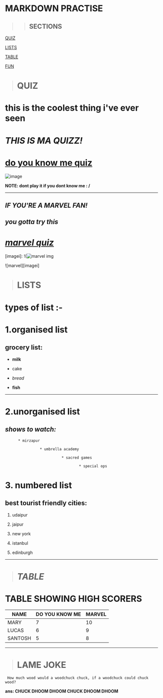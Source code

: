 # **MARKDOWN PRACTISE**

>>## SECTIONS

[QUIZ](#quiz)

[LISTS](#lists)

[TABLE](#table)

[FUN](#lame-joke)











 ># **QUIZ**

 # **this is the coolest thing i've ever seen**


# *THIS IS MA QUIZZ!*

# [do you know me quiz](https://replit.com/@alefiyahmadar/DO-YOU-KNOW-ALEFIYAH-part-2#index.js?embed=1&output=1)

![image](https://user-images.githubusercontent.com/107259961/175028450-5ad6a71e-a27d-42ff-ab4d-574a65a70baa.jpg)

**NOTE: dont play it if you dont know me : /**

------

## _IF YOU'RE A MARVEL FAN!_

## _you gotta try this_

# [*marvel quiz*](https://replit.com/@alefiyahmadar/marvel-quiz-level0-3)

[imagei]:
!(![marvel img](https://user-images.githubusercontent.com/107259961/175029034-2e369070-6395-4b53-afe9-087c7f3fa23a.jpg)


![marvel][imagei]

># **LISTS**

# types of list :-

# 1.__organised list__

## __grocery list:__

* **milk**
- cake
* *bread*
+ **fish**

***
# 2.**unorganised list**

## *shows to watch:*
    
          * mirzapur
          
                    * umbrella academy
                              
                              * sacred games
                                 
                                      * special ops
          


# 3. **numbered list**

## __best tourist friendly cities:__

1. udaipur

1. jaipur

1. new york

1.  istanbul

1.  edinburgh

****

># *TABLE*

# **TABLE SHOWING HIGH SCORERS**


|   NAME    |     DO YOU KNOW ME  |  MARVEL  |
|-----------|---------------------|----------|
| MARY      |         7           |   10     |
| LUCAS     |         6           |   9      |
| SANTOSH   |         5           |   8      |
------






     
 > # **LAME JOKE**

 ```  How much wood would a woodchuck chuck, if a woodchuck could chuck wood? ```

 **ans: CHUCK DHOOM DHOOM CHUCK DHOOM DHOOM**
            
                   
